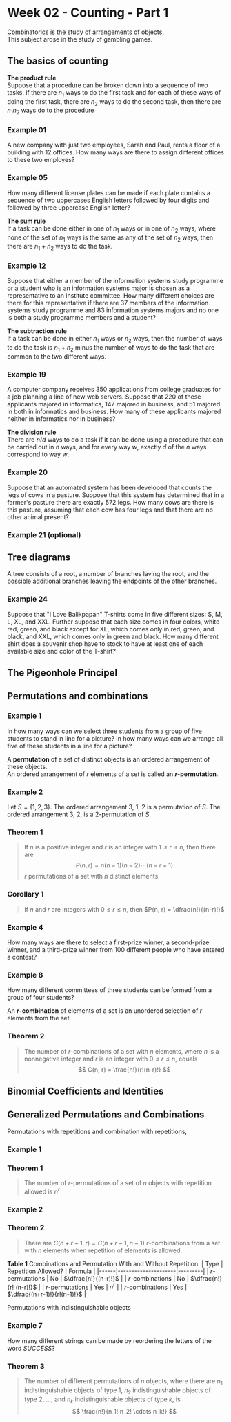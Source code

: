 # Week 02 - Counting - Part 1

Combinatorics is the study of arrangements of objects.   
This subject arose in the study of gambling games.

## The basics of counting

**The product rule**   
Suppose that a procedure can be broken down into a sequence of 
two tasks. if there are $n_1$ ways to do the first task and for 
each of these ways of doing the first task, there are $n_2$ ways
to do the second task, then there are $n_1 n_2$ ways do to the
procedure

### Example 01
A new company with just two employees, Sarah and Paul, rents 
a floor of a building with 12 offices. How many ways are there to 
assign different offices to these two employes?

### Example 05
How many different license plates can be made if each plate
contains a sequence of two uppercases English letters
followed by four digits and followed by three uppercase 
English letter?

**The sum rule**   
If a task can be done either in one of $n_1$ ways or in one of 
$n_2$ ways, where none of the set of $n_1$ ways is the same as
any of the set of $n_2$ ways, then there are $n_1 + n_2$
ways to do the task.

### Example 12  
Suppose that either a member of the information systems study 
programme or a student who is an information systems major
is chosen as a representative to an institute committee. How many
different choices are there for this representative if there are
37 members of the information systems study programme and 83
information systems majors and no one is both a study programme
members and a student?


**The subtraction rule**   
If a task can be done in either $n_1$ ways or $n_2$ ways, 
then the number of ways to do the task is $n_1 + n_2$ minus
the number of ways to do the task that are common to the two 
different ways.

### Example 19 
A computer company receives 350 applications from college graduates
for a job planning a line of new web servers. Suppose that
220 of these applicants majored in informatics, 
147 majored in business, and 51 majored
in both in informatics and business. How many of these applicants
majored neither in informatics nor in business?

**The division rule**   
There are $n/d$ ways to do a task if it can be done using a 
procedure that can be carried out in $n$ ways, and for every way
$w$, exactly $d$ of the $n$ ways correspond to way $w$.

### Example 20
Suppose that an automated system has been developed that counts
the legs of cows in a pasture. Suppose that this system
has determined that in a farmer's pasture there are exactly 572 
legs. How many cows are there is this pasture, assuming that
each cow has four legs and that there are no other animal present?

### Example 21 (optional)


## Tree diagrams
A tree consists of a root, a number of branches laving the root, 
and the possible additional branches leaving the endpoints of
the other branches.

### Example 24
Suppose that "I Love Balikpapan" T-shirts come in five different
sizes: S, M, L, XL, and XXL. Further suppose that each size
comes in four colors, white red, green, and black except for XL,
which comes only in red, green, and black, and XXL, which
comes only in green and black. How many different shirt does a 
souvenir shop have to stock to have at least one of each available 
size and color of the T-shirt?

## The Pigeonhole Principel



## Permutations and combinations

### Example 1
In how many ways can we select three students from a group of five students 
to stand in line for a picture? In how many ways can we arrange all five
of these students in a line for a picture?

A **permutation** of a set of distinct objects is an ordered
arrangement of these objects.   
An ordered arrangement of $r$ elements of a set is called an
**$r$-permutation**.

### Example 2
Let $S = \{1, 2, 3\}$. The ordered arrangement 3, 1, 2 is a permutation of
$S$. The ordered arrangement 3, 2, is a 2-permutation of $S$.

### Theorem 1
> If $n$ is a positive integer and $r$ is an integer with 
> $1 \leq r \leq n$, then there are
> $$
>   P(n, r)  = n(n-1)(n-2) \cdots (n-r + 1)
> $$
> $r$ permutations of a set with $n$ distinct elements.

### Corollary 1
> If $n$ and $r$ are integers with $0 \leq r \leq n$, then
> $P(n, r) = \dfrac{n!}{(n-r)!}$


### Example 4
How many ways are there to select a first-prize winner, a second-prize winner,
and a third-prize winner from 100 different people who have entered a contest?


### Example 8
How many different committees of three students can be formed from a group
of four students?

An **$r$-combination** of elements of a set is an unordered
selection of $r$ elements from the set.

### Theorem 2
> The number of $r$-combinations of a set with $n$ elements, 
> where $n$ is a nonnegative integer and $r$ is an integer
> with $0 \leq r \leq n$, equals
> $$
>   C(n, r)  = \frac{n!}{r!(n-r)!}
> $$

## Binomial Coefficients and Identities



## Generalized Permutations and Combinations

Permutations with repetitions and combination with repetitions, 


### Example 1

### Theorem 1
> The number of $r$-permutations of a set of $n$ objects
> with repetition allowed is $n^r$

### Example 2

### Theorem 2
> There are $C(n+r -1, r) = C(n+r-1, n-1)$ $r$-combinations
> from a set with $n$ elements when repetition of elements
> is allowed.

**Table 1** Combinations and Permutation With and Without 
Repetition.
| Type | Repetition Allowed? | Formula |
|------|---------------------|---------|
| $r$-permutations | No      | $\dfrac{n!}{(n-r)!}$    |
| $r$-combinations | No      | $\dfrac{n!}{r! (n-r)!}$ |
| $r$-permutations | Yes     | $n^r$   |
| $r$-combinations | Yes     | $\dfrac{(n+r-1)!}{r!(n-1)!}$ |


Permutations with indistinguishable objects

### Example 7 
How many different strings can be made by reordering the letters
of the word _SUCCESS_?

### Theorem 3
> The number of different permutations of $n$ objects, 
> where there are $n_1$ indistinguishable objects of type 1, 
> $n_2$ indistinguishable objects of type 2, ..., and 
> $n_k$ indistinguishable objects of type $k$, is
> $$
>  \frac{n!}{n_1! n_2! \cdots n_k!}
> $$


